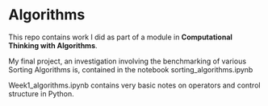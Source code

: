 # Algorithms

This repo contains work I did as part of a module in **Computational Thinking with Algorithms**. 

My final project, an investigation involving the benchmarking of various Sorting Algorithms is, contained in the notebook sorting_algorithms.ipynb

Week1_algorithms.ipynb contains very basic notes on operators and control structure in Python.

